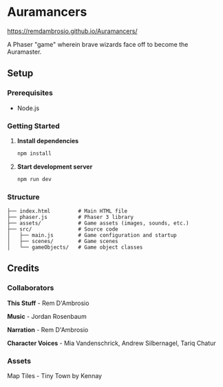 # Auramancers

https://remdambrosio.github.io/Auramancers/

A Phaser "game" wherein brave wizards face off to become the Auramaster.

## Setup

### Prerequisites
- Node.js

### Getting Started

1. **Install dependencies**
   ```bash
   npm install
   ```

2. **Start development server**
   ```bash
   npm run dev
   ```

### Structure
```
├── index.html         # Main HTML file
├── phaser.js          # Phaser 3 library
├── assets/            # Game assets (images, sounds, etc.)
├── src/               # Source code
│   ├── main.js        # Game configuration and startup
│   ├── scenes/        # Game scenes
│   └── gameObjects/   # Game object classes
```

## Credits

### Collaborators

**This Stuff** - Rem D'Ambrosio

**Music** - Jordan Rosenbaum

**Narration** - Rem D'Ambrosio

**Character Voices** - Mia Vandenschrick, Andrew Silbernagel, Tariq Chatur

### Assets

Map Tiles - Tiny Town by Kennay
